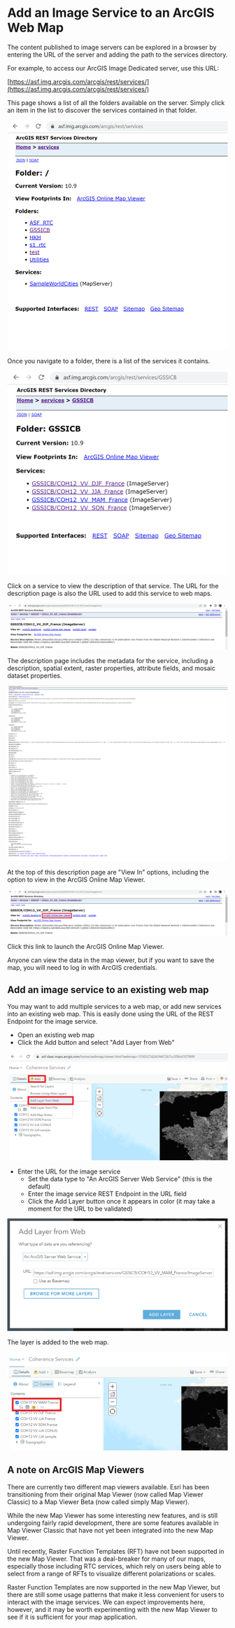 # Add an Image Service to an ArcGIS Web Map

The content published to image servers can be explored in a browser by entering
the URL of the server and adding the path to the services directory. 

For example, to access our ArcGIS Image Dedicated server, use this URL: 

[https://asf.img.arcgis.com/arcgis/rest/services/](https://asf.img.arcgis.com/arcgis/rest/services/)

This page shows a list of all the folders available on the server. Simply click
an item in the list to discover the services contained in that folder.

![Figure 1](images/rest-services-directory.PNG)

Once you navigate to a folder, there is a list of the services it contains. 

![Figure 2](images/rest-services-folder.PNG)

Click on a service to view the description of that service. The URL for the description page is also the URL used to add this service to web maps.

![Figure 3](images/image-service-description-snip.PNG) 

The description page includes the metadata for the service, including a description, 
spatial extent, raster properties, attribute fields, and mosaic dataset properties.

![Figure 4](images/image-service-description.PNG)

At the top of this description page are "View In" options, including the option
to view in the ArcGIS Online Map Viewer.

![Figure 5](images/image-service-description-viewer.png)

Click this link to launch the ArcGIS Online Map Viewer. 

Anyone can view the data in the map viewer, but if you want to save the map,
you will need to log in with ArcGIS credentials. 

## Add an image service to an existing web map

You may want to add multiple services to a web map, or add new services into 
an existing web map. This is easily done using the URL of the REST Endpoint for the 
image service. 

* Open an existing web map
* Click the Add button and select "Add Layer from Web"

![Figure 6](images/add-layer-from-web-select.PNG)

* Enter the URL for the image service
    * Set the data type to "An ArcGIS Server Web Service" (this is the default)
    * Enter the image service REST Endpoint in the URL field
    * Click the Add Layer button once it appears in color (it may take a moment for the URL to be validated)
    
![Figure 7](images/enter-web-url.PNG)

The layer is added to the web map. 

![Figure 8](images/layer-added.png)

## A note on ArcGIS Map Viewers

There are currently two different map viewers available. Esri has been transitioning
from their original Map Viewer (now called Map Viewer Classic) to a Map Viewer Beta
(now called simply Map Viewer). 

While the new Map Viewer has some interesting new features, and is still undergoing 
fairly rapid development, there are some features available in Map Viewer Classic 
that have not yet been integrated into the new Map Viewer.

Until recently, Raster Function Templates (RFT) have not been supported in the new 
Map Viewer. That was a deal-breaker for many of our maps, especially those including
RTC services, which rely on users being able to select from a range of RFTs to 
visualize different polarizations or scales. 

Raster Function Templates are now supported in the new Map Viewer, but there are still
some usage patterns that make it less convenient for users to interact with the image 
services. We can expect improvements here, however, and it may be worth experimenting
with the new Map Viewer to see if it is sufficient for your map application. 




